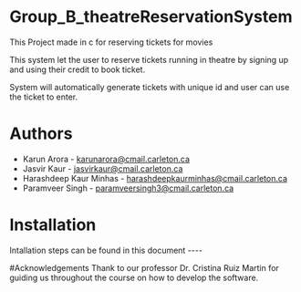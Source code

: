 # Group_B_theatreReservationSystem
This Project made in c for reserving tickets for movies

This system let the user to reserve tickets running in theatre by signing up and using their credit to book ticket.

System will automatically generate tickets with unique id and user can use the ticket to enter.

# Authors
* Karun Arora - karunarora@cmail.carleton.ca
* Jasvir Kaur - jasvirkaur@cmail.carleton.ca
* Harashdeep Kaur Minhas - harashdeepkaurminhas@cmail.carleton.ca
* Paramveer Singh - paramveersingh3@cmail.carleton.ca

# Installation
Intallation steps can be found in this document ----

#Acknowledgements
Thank to our professor Dr. Cristina Ruiz Martin for guiding us throughout the course on how to develop the software.
